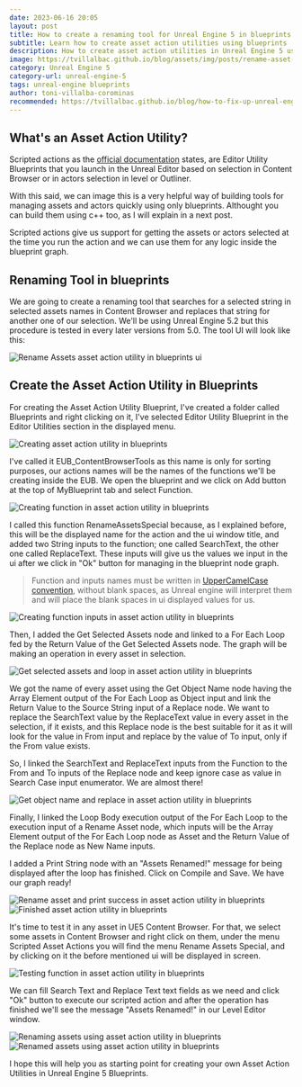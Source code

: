 ```yaml
---
date: 2023-06-16 20:05
layout: post
title: How to create a renaming tool for Unreal Engine 5 in blueprints (search and replace) 
subtitle: Learn how to create asset action utilities using blueprints
description: How to create asset action utilities in Unreal Engine 5 using blueprints
image: https://tvillalbac.github.io/blog/assets/img/posts/rename-asset-action-utility-blueprints-full-unreal-engine-5.jpg
category: Unreal Engine 5
category-url: unreal-engine-5
tags: unreal-engine blueprints
author: toni-villalba-corominas
recommended: https://tvillalbac.github.io/blog/how-to-fix-up-unreal-engine-5-redirectors-cpp/
---
```


## What's an Asset Action Utility?

Scripted actions as the <a href="https://docs.unrealengine.com/5.0/en-US/scripted-actions-in-unreal-engine/">official documentation</a> states, are Editor Utility Blueprints that you launch in the Unreal Editor based on selection in Content Browser or in actors selection in level or Outliner.

With this said, we can image this is a very helpful way of building tools for managing assets and actors quickly using only blueprints. Althought you can build them using c++ too, as I will explain in a next post.

Scripted actions give us support for getting the assets or actors selected at the time you run the action and we can use them for any logic inside the blueprint graph.

## Renaming Tool in blueprints

We are going to create a renaming tool that searches for a selected string in selected assets names in Content Browser and replaces that string for another one of our selection. We'll be using Unreal Engine 5.2 but this procedure is tested in every later versions from 5.0. The tool UI will look like this:

<img class="img" src="https://tvillalbac.github.io/blog/assets/img/posts/rename-asset-action-utility-blueprints-ui-unreal-engine-5.jpg" alt="Rename Assets asset action utility in blueprints ui">

## Create the Asset Action Utility in Blueprints

For creating the Asset Action Utility Blueprint, I've created a folder called Blueprints and right clicking on it, I've selected Editor Utility Blueprint in the Editor Utilities section in the displayed menu.

<img class="img" src="https://tvillalbac.github.io/blog/assets/img/posts/creating-an-editor-utility-blueprint-in-unreal-engine-5.jpg" alt="Creating asset action utility in blueprints">

I've called it EUB_ContentBrowserTools as this name is only for sorting purposes, our actions names will be the names of the functions we'll be creating inside the EUB. We open the blueprint and we click on Add button at the top of MyBlueprint tab and select Function.

<img class="img" src="https://tvillalbac.github.io/blog/assets/img/posts/creating-a-function-in-an-asset-action-utility-blueprint-in-unreal-engine-5.jpg" alt="Creating function in asset action utility in blueprints">

I called this function RenameAssetsSpecial because, as I explained before, this will be the displayed name for the action and the ui window title, and added two String inputs to the function; one called SearchText, the other one called ReplaceText. These inputs will give us the values we input in the ui after we click in "Ok" button for managing in the blueprint node graph.

> Function and inputs names must be written in <a href="https://wiki.c2.com/?UpperCamelCase">UpperCamelCase convention</a>, without blank spaces, as Unreal engine will interpret them and will place the blank spaces in ui displayed values for us.

<img class="img" src="https://tvillalbac.github.io/blog/assets/img/posts/creating-function-inputs-in-asset-action-utility-blueprint-in-unreal-engine-5.jpg" alt="Creating function inputs in asset action utility in blueprints">

Then, I added the Get Selected Assets node and linked to a For Each Loop fed by the Return Value of the Get Selected Assets node. The graph will be making an operation in every asset in selection.

<img class="img" src="https://tvillalbac.github.io/blog/assets/img/posts/get-selected-assets-and-loop-asset-action-utility-blueprint-in-unreal-engine-5.jpg" alt="Get selected assets and loop in asset action utility in blueprints">

We got the name of every asset using the Get Object Name node having the Array Element output of the For Each Loop as Object input and link the Return Value to the Source String input of a Replace node. We want to replace the SearchText value by the ReplaceText value in every asset in the selection, if it exists, and this Replace node is the best suitable for it as it will look for the value in From input and replace by the value of To input, only if the From value exists.

So, I linked the SearchText and ReplaceText inputs from the Function to the From and To inputs of the Replace node and keep ignore case as value in Search Case input enumerator. We are almost there!

<img class="img" src="https://tvillalbac.github.io/blog/assets/img/posts/get-object-name-and-replace-in-asset-action-utility-blueprint-in-unreal-engine-5.jpg" alt="Get object name and replace in asset action utility in blueprints">

Finally, I linked the Loop Body execution output of the For Each Loop to the execution input of a Rename Asset node, which inputs will be the Array Element output of the For Each Loop node as Asset and the Return Value of the Replace node as New Name inputs.

I added a Print String node with an "Assets Renamed!" message for being displayed after the loop has finished. Click on Compile and Save. We have our graph ready!

<img class="img" src="https://tvillalbac.github.io/blog/assets/img/posts/rename-asset-and-print-success-in-asset-action-utility-blueprint-in-unreal-engine-5.jpg" alt="Rename asset and print success in asset action utility in blueprints">
<img class="img" src="https://tvillalbac.github.io/blog/assets/img/posts/rename-asset-action-utility-blueprints-full-unreal-engine-5.jpg" alt="Finished asset action utility in blueprints">

It's time to test it in any asset in UE5 Content Browser. For that, we select some assets in Content Browser and right click on them, under the menu Scripted Asset Actions you will find the menu Rename Assets Special, and by clicking on it the before mentioned ui will be displayed in screen.

<img class="img" src="https://tvillalbac.github.io/blog/assets/img/posts/testing-asset-action-utility-blueprint-in-unreal-engine-5.jpg" alt="Testing function in asset action utility in blueprints">

We can fill Search Text and Replace Text text fields as we need and click "Ok" button to execute our scripted action and after the operation has finished we'll see the message "Assets Renamed!" in our Level Editor window.

<img class="img" src="https://tvillalbac.github.io/blog/assets/img/posts/renaming-assets-using-asset-action-utility-blueprint-in-unreal-engine-5.jpg" alt="Renaming assets using asset action utility in blueprints">
<img class="img" src="https://tvillalbac.github.io/blog/assets/img/posts/renaming-assets-finished-using-asset-action-utility-blueprint-in-unreal-engine-5.jpg" alt="Renamed assets using asset action utility in blueprints">

I hope this will help you as starting point for creating your own Asset Action Utilities in Unreal Engine 5 Blueprints.
